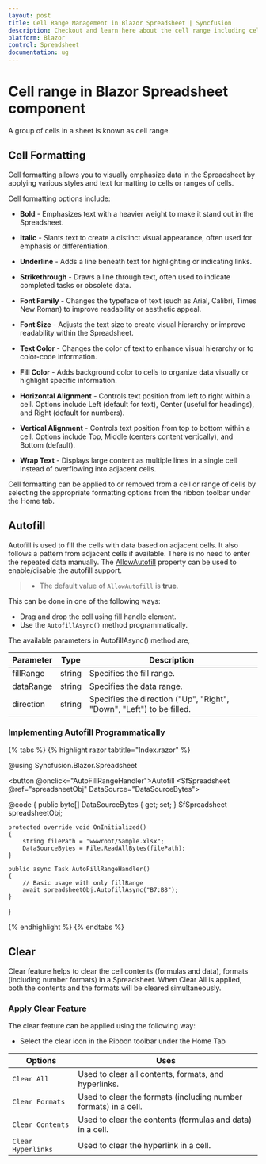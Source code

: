 ```yaml
---
layout: post
title: Cell Range Management in Blazor Spreadsheet | Syncfusion
description: Checkout and learn here about the cell range including cell formatting, autofill, and clear functionalities in the Syncfusion Blazor Spreadsheet component and more.
platform: Blazor
control: Spreadsheet
documentation: ug
---
```


# Cell range in Blazor Spreadsheet component

A group of cells in a sheet is known as cell range.

## Cell Formatting

Cell formatting allows you to visually emphasize data in the Spreadsheet by applying various styles and text formatting to cells or ranges of cells.

Cell formatting options include:

* **Bold** - Emphasizes text with a heavier weight to make it stand out in the Spreadsheet.

* **Italic** - Slants text to create a distinct visual appearance, often used for emphasis or differentiation.

* **Underline** - Adds a line beneath text for highlighting or indicating links.

* **Strikethrough** - Draws a line through text, often used to indicate completed tasks or obsolete data.

* **Font Family** - Changes the typeface of text (such as Arial, Calibri, Times New Roman) to improve readability or aesthetic appeal.

* **Font Size** - Adjusts the text size to create visual hierarchy or improve readability within the Spreadsheet.

* **Text Color** - Changes the color of text to enhance visual hierarchy or to color-code information.

* **Fill Color** - Adds background color to cells to organize data visually or highlight specific information.

* **Horizontal Alignment** - Controls text position from left to right within a cell. Options include Left (default for text), Center (useful for headings), and Right (default for numbers).

* **Vertical Alignment** - Controls text position from top to bottom within a cell. Options include Top, Middle (centers content vertically), and Bottom (default).

* **Wrap Text** - Displays large content as multiple lines in a single cell instead of overflowing into adjacent cells.

Cell formatting can be applied to or removed from a cell or range of cells by selecting the appropriate formatting options from the ribbon toolbar under the Home tab.

## Autofill

Autofill is used to fill the cells with data based on adjacent cells. It also follows a pattern from adjacent cells if available. There is no need to enter the repeated data manually. The [AllowAutofill](https://help.syncfusion.com/cr/blazor/Syncfusion.Blazor.Spreadsheet.SfSpreadsheet.html#Syncfusion_Blazor_Spreadsheet_SfSpreadsheet_AllowAutofill) property can be used to enable/disable the autofill support.

> * The default value of `AllowAutofill` is **true**.

This can be done in one of the following ways:

* Drag and drop the cell using fill handle element.
* Use the `AutofillAsync()` method programmatically.

The available parameters in AutofillAsync() method are,

| Parameter | Type | Description |
| -- | -- | -- |
| fillRange | string | Specifies the fill range. |
| dataRange | string | Specifies the data range. |
| direction | string | Specifies the direction ("Up", "Right", "Down", "Left") to be filled. |

### Implementing Autofill Programmatically

{% tabs %}
{% highlight razor tabtitle="Index.razor" %}

@using Syncfusion.Blazor.Spreadsheet

<button @onclick="AutoFillRangeHandler">Autofill</button>
<SfSpreadsheet @ref="spreadsheetObj" DataSource="DataSourceBytes">
    <SpreadsheetRibbon></SpreadsheetRibbon>
</SfSpreadsheet>

@code {
    public byte[] DataSourceBytes { get; set; }
    SfSpreadsheet spreadsheetObj;

    protected override void OnInitialized()
    {
        string filePath = "wwwroot/Sample.xlsx";
        DataSourceBytes = File.ReadAllBytes(filePath);
    }

    public async Task AutoFillRangeHandler()
    {
	    // Basic usage with only fillRange
        await spreadsheetObj.AutofillAsync("B7:B8");
    }
}

{% endhighlight %}
{% endtabs %}

## Clear

Clear feature helps to clear the cell contents (formulas and data), formats (including number formats) in a Spreadsheet. When Clear All is applied, both the contents and the formats will be cleared simultaneously.

### Apply Clear Feature

The clear feature can be applied using the following way:

* Select the clear icon in the Ribbon toolbar under the Home Tab

| Options | Uses |
| -- | -- |
| `Clear All` | Used to clear all contents, formats, and hyperlinks. |
| `Clear Formats` | Used to clear the formats (including number formats) in a cell. |
| `Clear Contents` | Used to clear the contents (formulas and data) in a cell. |
| `Clear Hyperlinks` | Used to clear the hyperlink in a cell. |
